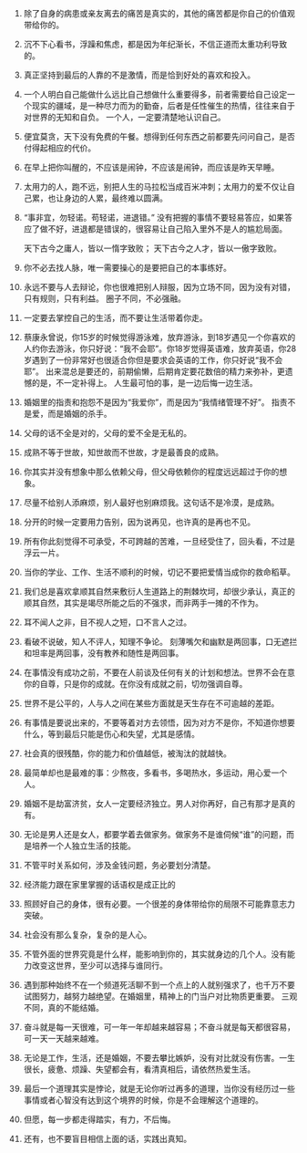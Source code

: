 1. 除了自身的病患或亲友离去的痛苦是真实的，其他的痛苦都是你自己的价值观带给你的。
2. 沉不下心看书，浮躁和焦虑，都是因为年纪渐长，不信正道而太重功利导致的。
3. 真正坚持到最后的人靠的不是激情，而是恰到好处的喜欢和投入。
4. 一个人明白自己能做什么远比自己想做什么重要得多，前者需要给自己设定一个现实的疆域，是一种尽力而为的勤奋，后者是任性催生的热情，往往来自于对世界的无知和自负。
   一个人，一定要清楚地认识自己。
5. 便宜莫贪，天下没有免费的午餐。想得到任何东西之前都要先问问自己，是否付得起相应的代价。
6. 在早上把你叫醒的，不应该是闹钟，不应该是闹钟，而应该是昨天早睡。
7. 太用力的人，跑不远，别把人生的马拉松当成百米冲刺；太用力的爱不仅让自己累，也让身边的人累，最终难以圆满。
8. “事非宜，勿轻诺。苟轻诺，进退错。”
   没有把握的事情不要轻易答应，如果答应了做不好，进退都是错误的，很容易让自己陷入里外不是人的尴尬局面。
    
   天下古今之庸人，皆以一惰字致败；
   天下古今之人才，皆以一傲字致败。
9. 你不必去找人脉，唯一需要操心的是要把自己的本事练好。
10. 永远不要与人去辩论，你也很难把别人辩服，因为立场不同，因为没有对错，只有规则，只有利益。
    圈子不同，不必强融。
11. 一定要去掌控自己的生活，而不要让生活带着你走。
12. 蔡康永曾说，你15岁的时候觉得游泳难，放弃游泳，到18岁遇见一个你喜欢的人约你去游泳，你只好说：“我不会耶”。你18岁觉得英语难，放弃英语，你28岁遇到了一份非常好也很适合你但是要求会英语的工作，你只好说“我不会耶”。
    出来混总是要还的，前期偷懒，后期肯定要花数倍的精力来弥补，更遗憾的是，不一定补得上。
    人生最可怕的事，是一边后悔一边生活。
13. 婚姻里的指责和抱怨不是因为“我爱你”，而是因为“我情绪管理不好”。
    指责不是爱，而是婚姻的杀手。
14. 父母的话不全是对的，父母的爱不全是无私的。
15. 成熟不等于世故，知世故而不世故，才是最善良的成熟。
16. 你其实并没有想象中那么依赖父母，但父母依赖你的程度远远超过于你的想象。
17. 尽量不给别人添麻烦，别人最好也别麻烦我。这句话不是冷漠，是成熟。
18. 分开的时候一定要用力告别，因为说再见，也许真的是再也不见。
19. 所有你此刻觉得不可承受，不可跨越的苦难，一旦经受住了，回头看，不过是浮云一片。
20. 当你的学业、工作、生活不顺利的时候，切记不要把爱情当成你的救命稻草。
21. 我们总是喜欢拿顺其自然来敷衍人生道路上的荆棘坎坷，却很少承认，真正的顺其自然，其实是竭尽所能之后的不强求，而非两手一摊的不作为。
22. 耳不闻人之非，目不视人之短，口不言人之过。 
23. 看破不说破，知人不评人，知理不争论。
    刻薄嘴欠和幽默是两回事，口无遮拦和坦率是两回事，没有教养和随性是两回事。
24. 在事情没有成功之前，不要在人前谈及任何有关的计划和想法。世界不会在意你的自尊，只是你的成就。在你没有成就之前，切勿强调自尊。
25. 世界不是公平的，人与人之间在某些方面就是天生存在不可逾越的差距。
26. 有事情是要说出来的，不要等着对方去领悟，因为对方不是你，不知道你想要什么，等到最后只能是伤心和失望，尤其是感情。
27. 社会真的很残酷，你的能力和价值越低，被淘汰的就越快。
28. 最简单却也是最难的事：少熬夜，多看书，多喝热水，多运动，用心爱一个人。
29. 婚姻不是劫富济贫，女人一定要经济独立。男人对你再好，自己有那才是真的有。
30. 无论是男人还是女人，都要学着去做家务。做家务不是谁伺候“谁”的问题，而是培养一个人独立生活的技能。
31. 不管平时关系如何，涉及金钱问题，务必要划分清楚。
32. 经济能力跟在家里掌握的话语权是成正比的
33. 照顾好自己的身体，很有必要。一个很差的身体带给你的局限不可能靠意志力突破。
34. 社会没有那么复杂，复杂的是人心。
35. 不管外面的世界究竟是什么样，能影响到你的，其实就身边的几个人。没有能力改变这世界，至少可以选择与谁同行。
36. 遇到那种始终不在一个频道死活聊不到一个点上的人就别强求了，也千万不要试图努力，越努力越绝望。在婚姻里，精神上的门当户对比物质更重要。
    三观不同，真的不能结婚。
37. 奋斗就是每一天很难，可一年一年却越来越容易；不奋斗就是每天都很容易，可一天一天越来越难。
38. 无论是工作，生活，还是婚姻，不要去攀比嫉妒，没有对比就没有伤害。一生很长，疲惫、烦躁、失望都会有，看清真相后，请依然热爱生活。
39. 最后一个道理其实是悖论，就是无论你听过再多的道理，当你没有经历过一些事情或者心智没有达到这个境界的时候，你是不会理解这个道理的。
40. 但愿，每一步都走得踏实，有力，不后悔。
41. 还有，也不要盲目相信上面的话，实践出真知。  